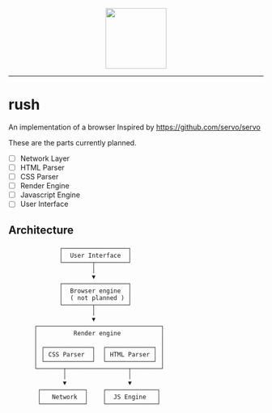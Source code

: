<p align="center"><img src="https://user-images.githubusercontent.com/19860968/217567579-df6f98b9-addf-4cb4-9650-0038fd8f347e.svg" width="120"></p>
<hr />

# rush

An implementation of a browser
Inspired by https://github.com/servo/servo

These are the parts currently planned.

- [ ] Network Layer
- [ ] HTML Parser
- [ ] CSS Parser
- [ ] Render Engine
- [ ] Javascript Engine
- [ ] User Interface

## Architecture


                  ┌──────────────────┐
                  │  User Interface  │
                  └────────┬─────────┘
                           │
                           ▼
                  ┌──────────────────┐
                  │  Browser engine  │
                  │  ( not planned ) │
                  └────────┬─────────┘
                           │
                           ▼
           ┌──────────────────────────────────┐
           │          Render engine           │
           │                                  │
           │ ┌─────────────┐  ┌─────────────┐ │
           │ │ CSS Parser  │  │ HTML Parser │ │
           │ └─────────────┘  └─────────────┘ │
           └───────┬─────────────────┬────────┘
                   │                 │
                   ▼                 ▼
            ┌────────────┐    ┌──────────────┐
            │   Network  │    │  JS Engine   │
            └────────────┘    └──────────────┘

